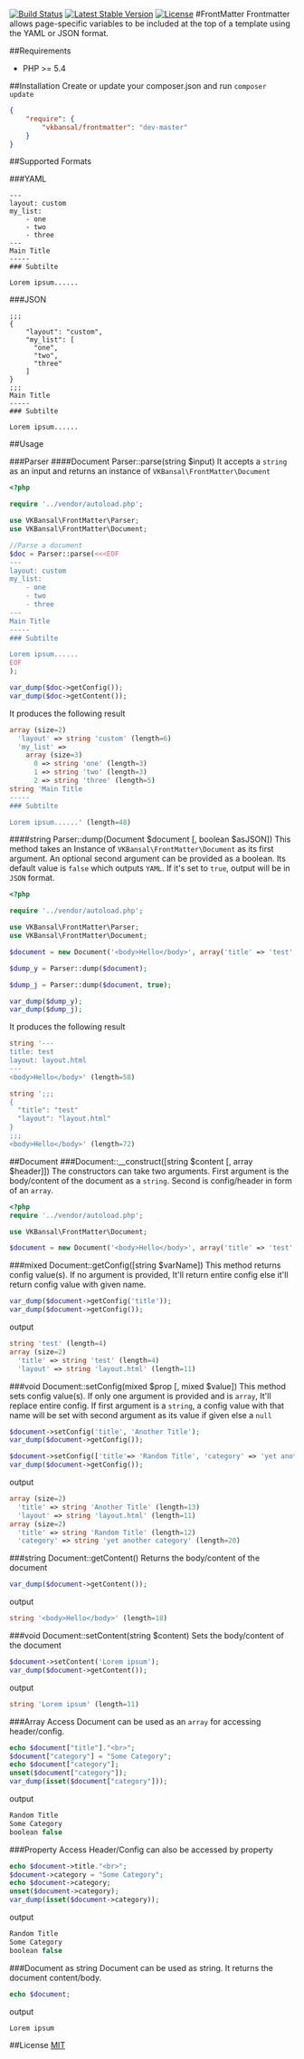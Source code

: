 [![Build Status](https://travis-ci.org/vkbansal/FrontMatter.svg?branch=master)](https://travis-ci.org/vkbansal/gulp-group-files)
[![Latest Stable Version](https://poser.pugx.org/vkbansal/frontmatter/v/stable.svg)](https://packagist.org/packages/vkbansal/frontmatter)
[![License](https://poser.pugx.org/vkbansal/frontmatter/license.svg)](https://packagist.org/packages/vkbansal/frontmatter)
#FrontMatter
Frontmatter allows page-specific variables to be included at the top of a template using the YAML or JSON format.

##Requirements
 - PHP >= 5.4

##Installation
Create or update your composer.json and run `composer update`
```json
{
    "require": {
        "vkbansal/frontmatter": "dev-master"
    }
}
```
##Supported Formats

###YAML
```
---
layout: custom
my_list:
    - one
    - two
    - three
---
Main Title
-----
### Subtilte

Lorem ipsum......
```
###JSON
```
;;;
{
    "layout": "custom",
    "my_list": [
      "one",
      "two",
      "three"
    ]
}
;;;
Main Title
-----
### Subtilte

Lorem ipsum......
```

##Usage

###Parser
####Document Parser::parse(string $input)
It accepts a `string` as an input and returns an instance of `VKBansal\FrontMatter\Document`
```php
<?php

require '../vendor/autoload.php';

use VKBansal\FrontMatter\Parser;
use VKBansal\FrontMatter\Document;

//Parse a document
$doc = Parser::parse(<<<EOF
---
layout: custom
my_list:
    - one
    - two
    - three
---
Main Title
-----
### Subtilte

Lorem ipsum......
EOF
);

var_dump($doc->getConfig());
var_dump($doc->getContent());
```
It produces the following result
```php
array (size=2)
  'layout' => string 'custom' (length=6)
  'my_list' => 
    array (size=3)
      0 => string 'one' (length=3)
      1 => string 'two' (length=3)
      2 => string 'three' (length=5)
string 'Main Title
-----
### Subtilte

Lorem ipsum......' (length=48)
```
####string Parser::dump(Document $document [, boolean $asJSON])
This method takes an Instance of `VKBansal\FrontMatter\Document` as its first argument. 
An optional second argument can be provided as a boolean. Its default value is `false` which outputs `YAML`. If it's set to `true`, output will be in `JSON` format. 
```php
<?php

require '../vendor/autoload.php';

use VKBansal\FrontMatter\Parser;
use VKBansal\FrontMatter\Document;

$document = new Document('<body>Hello</body>', array('title' => 'test', 'layout' => 'layout.html'));

$dump_y = Parser::dump($document);

$dump_j = Parser::dump($document, true);

var_dump($dump_y);
var_dump($dump_j);
```
It produces the following result
```php
string '---
title: test
layout: layout.html
---
<body>Hello</body>' (length=58)

string ';;;
{
  "title": "test"
  "layout": "layout.html"
}
;;;
<body>Hello</body>' (length=72)
```
##Document
###Document::__construct([string $content [, array $header]])
The constructors can take two arguments. First argument is the body/content of the document as a `string`. Second is config/header in form of an `array`.
```php
<?php
require '../vendor/autoload.php';

use VKBansal\FrontMatter\Document;

$document = new Document('<body>Hello</body>', array('title' => 'test', 'layout' => 'layout.html'));
```
###mixed Document::getConfig([string $varName])
This method returns config value(s). If no argument is provided, It'll return entire config else it'll return config value with given name.
```php
var_dump($document->getConfig('title'));
var_dump($document->getConfig());
```
output
```php
string 'test' (length=4)
array (size=2)
  'title' => string 'test' (length=4)
  'layout' => string 'layout.html' (length=11)
```
###void Document::setConfig(mixed $prop [, mixed $value])
This method sets config value(s). If only one argument is provided and is `array`, It'll replace entire config. If first argument is a `string`, a config value with that name will be set with second argument as its value if given else a `null`
```php
$document->setConfig('title', 'Another Title');
var_dump($document->getConfig());

$document->setConfig(['title'=> 'Random Title', 'category' => 'yet another category']);
var_dump($document->getConfig());
```
output
```php
array (size=2)
  'title' => string 'Another Title' (length=13)
  'layout' => string 'layout.html' (length=11)
array (size=2)
  'title' => string 'Random Title' (length=12)
  'category' => string 'yet another category' (length=20)
```
###string Document::getContent()
Returns the body/content of the document
```php
var_dump($document->getContent());
```
output
```php
string '<body>Hello</body>' (length=18)
```
###void Document::setContent(string $content)
Sets the body/content of the document
```php
$document->setContent('Lorem ipsum');
var_dump($document->getContent());
```
output
```php
string 'Lorem ipsum' (length=11)
```

###Array Access
Document can be used as an `array` for accessing header/config.
```php
echo $document["title"]."<br>";
$document["category"] = "Some Category";
echo $document["category"];
unset($document["category"]);
var_dump(isset($document["category"]));
```
output
```php
Random Title
Some Category
boolean false
```

###Property Access
Header/Config can also be accessed by property
```php
echo $document->title."<br>";
$document->category = "Some Category";
echo $document->category;
unset($document->category);
var_dump(isset($document->category));
```
output
```php
Random Title
Some Category
boolean false
```

###Document as string
Document can be used as string. It returns the document content/body.
```php
echo $document;
```
output
```
Lorem ipsum
```
##License
[MIT](LICENSE.md)
